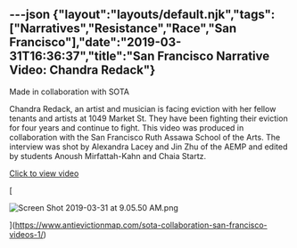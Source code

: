 ---json
{"layout":"layouts/default.njk","tags":["Narratives","Resistance","Race","San Francisco"],"date":"2019-03-31T16:36:37","title":"San Francisco Narrative Video: Chandra Redack"}
---

Made in collaboration with SOTA

Chandra Redack, an artist and musician is facing eviction with her fellow tenants and artists at 1049 Market St. They have been fighting their eviction for four years and continue to fight. This video was produced in collaboration with the San Francisco Ruth Assawa School of the Arts. The interview was shot by Alexandra Lacey and Jin Zhu of the AEMP and edited by students Anoush Mirfattah-Kahn and Chaia Startz.

[Click to view video](https://www.antievictionmap.com/sota-collaboration-san-francisco-videos-1/)

[

![Screen Shot 2019-03-31 at 9.05.50 AM.png](https://images.squarespace-cdn.com/content/v1/52b7d7a6e4b0b3e376ac8ea2/1554050172496-75KYCKFFHJ4TWFXMWLSQ/ke17ZwdGBToddI8pDm48kJWdwkz3TU5c7VjNwqUNiM8UqsxRUqqbr1mOJYKfIPR7LoDQ9mXPOjoJoqy81S2I8N_N4V1vUb5AoIIIbLZhVYxCRW4BPu10St3TBAUQYVKccPNl3CRRbXmdHzjhfu8zO5yAqyCjLfjU3ZOURo0P12xpl6QsuVoK8kDQ3k8o0dUM/Screen+Shot+2019-03-31+at+9.05.50+AM.png)

](https://www.antievictionmap.com/sota-collaboration-san-francisco-videos-1/)